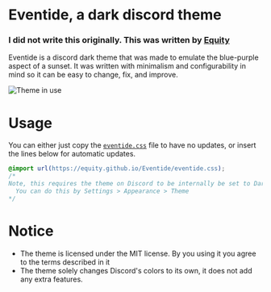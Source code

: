 # Eventide, a dark discord theme

### I did not write this originally. This was written by [Equity](https://github.com/Equityy)

Eventide is a discord dark theme that was made to emulate the blue-purple aspect of a sunset. It was written with
minimalism and configurability in mind so it can be easy to change, fix, and improve.

![Theme in use](https://i.imgur.com/8OYYSYz.png)

# Usage

You can either just copy the [`eventide.css`](eventide.css) file to have no updates, or insert the lines below for automatic updates. 

```css
@import url(https://equity.github.io/Eventide/eventide.css);
/* 
Note, this requires the theme on Discord to be internally be set to Dark.
  You can do this by Settings > Appearance > Theme
*/
```

# Notice

* The theme is licensed under the MIT license. By you using it you agree to the terms described in it
* The theme solely changes Discord's colors to its own, it does not add any extra features. 
